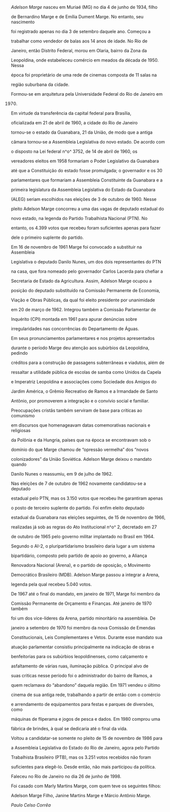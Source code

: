 

*Adelson Marge* nasceu em Muriaé (MG) no dia 4 de junho de 1934, filho

de Bernardino Marge e de Emília Dument Marge. No entanto, seu nascimento

foi registrado apenas no dia 3 de setembro daquele ano. Começou a

trabalhar como vendedor de balas aos 14 anos de idade. No Rio de

Janeiro, então Distrito Federal, morou em Olaria, bairro da Zona da

Leopoldina, onde estabeleceu comércio em meados da década de 1950. Nessa

época foi proprietário de uma rede de cinemas composta de 11 salas na

região suburbana da cidade.



Formou-se em arquitetura pela Universidade Federal do Rio de Janeiro em

1970.



Em virtude da transferência da capital federal para Brasília,

oficializada em 21 de abril de 1960, a cidade do Rio de Janeiro

tornou-se o estado da Guanabara, 21 da União, de modo que a antiga

câmara tornou-se a Assembleia Legislativa do novo estado. De acordo com

o disposto na Lei federal n^o^ 3752, de 14 de abril de 1960, os

vereadores eleitos em 1958 formariam o Poder Legislativo da Guanabara

até que a Constituição do estado fosse promulgada; o governador e os 30

parlamentares que formariam a Assembleia Constituinte da Guanabara e a

primeira legislatura da Assembleia Legislativa do Estado da Guanabara

(ALEG) seriam escolhidos nas eleições de 3 de outubro de 1960. Nesse

pleito Adelson Marge concorreu a uma das vagas de deputado estadual do

novo estado, na legenda do Partido Trabalhista Nacional (PTN). No

entanto, os 4.399 votos que recebeu foram suficientes apenas para fazer

dele o primeiro suplente do partido.



Em 16 de novembro de 1961 Marge foi convocado a substituir na Assembleia

Legislativa o deputado Danilo Nunes, um dos dois representantes do PTN

na casa, que fora nomeado pelo governador Carlos Lacerda para chefiar a

Secretaria de Estado da Agricultura. Assim, Adelson Marge ocupou a

posição do deputado substituído na Comissão Permanente de Economia,

Viação e Obras Públicas, da qual foi eleito presidente por unanimidade

em 20 de março de 1962. Integrou também a Comissão Parlamentar de

Inquérito (CPI) montada em 1961 para apurar denúncias sobre

irregularidades nas concorrências do Departamento de Águas.



Em seus pronunciamentos parlamentares e nos projetos apresentados

durante o período Marge deu atenção aos subúrbios da Leopoldina, pedindo

créditos para a construção de passagens subterrâneas e viadutos, além de

ressaltar a utilidade pública de escolas de samba como Unidos da Capela

e Imperatriz Leopoldina e associações como Sociedade dos Amigos do

Jardim América, o Grêmio Recreativo de Ramos e a Irmandade de Santo

Antônio, por promoverem a integração e o convívio social e familiar.

Preocupações cristãs também serviram de base para críticas ao comunismo

em discursos que homenageavam datas comemorativas nacionais e religiosas

da Polônia e da Hungria, países que na época se encontravam sob o

domínio do que Marge chamou de “opressão vermelha” dos “novos

colonizadores” da União Soviética. Adelson Marge deixou o mandato quando

Danilo Nunes o reassumiu, em 9 de julho de 1962.



Nas eleições de 7 de outubro de 1962 novamente candidatou-se a deputado

estadual pelo PTN, mas os 3.150 votos que recebeu lhe garantiram apenas

o posto de terceiro suplente do partido. Foi enfim eleito deputado

estadual da Guanabara nas eleições seguintes, de 15 de novembro de 1966,

realizadas já sob as regras do Ato Institucional n^o^ 2, decretado em 27

de outubro de 1965 pelo governo militar implantado no Brasil em 1964.

Segundo o AI-2, o pluripartidarismo brasileiro daria lugar a um sistema

bipartidário, composto pelo partido de apoio ao governo, a Aliança

Renovadora Nacional (Arena), e o partido de oposição, o Movimento

Democrático Brasileiro (MDB). Adelson Marge passou a integrar a Arena,

legenda pela qual recebeu 5.040 votos.



De 1967 até o final do mandato, em janeiro de 1971, Marge foi membro da

Comissão Permanente de Orçamento e Finanças. Até janeiro de 1970 também

foi um dos vice-líderes da Arena, partido minoritário na assembleia. De

janeiro a setembro de 1970 foi membro da nova Comissão de Emendas

Constitucionais, Leis Complementares e Vetos. Durante esse mandato sua

atuação parlamentar consistiu principalmente na indicação de obras e

benfeitorias para os subúrbios leopoldinenses, como calçamento e

asfaltamento de várias ruas, iluminação pública. O principal alvo de

suas criticas nesse período foi o administrador do bairro de Ramos, a

quem reclamava do “abandono” daquela região. Em 1971 vendeu o último

cinema de sua antiga rede, trabalhando a partir de então com o comércio

e arrendamento de equipamentos para festas e parques de diversões, como

máquinas de fliperama e jogos de pesca e dados. Em 1980 comprou uma

fábrica de brindes, à qual se dedicaria até o final da vida.



Voltou a candidatar-se somente no pleito de 15 de novembro de 1986 para

a Assembleia Legislativa do Estado do Rio de Janeiro, agora pelo Partido

Trabalhista Brasileiro (PTB), mas os 3.251 votos recebidos não foram

suficientes para elegê-lo. Desde então, não mais participou da política.



Faleceu no Rio de Janeiro no dia 26 de junho de 1998.



Foi casado com Marly Martins Marge, com quem teve os seguintes filhos:

Adelson Marge Filho, Janine Martins Marge e Márcio Antônio Marge.



*Paulo Celso Corrêa*



